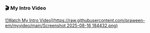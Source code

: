 ### 🎬 My Intro Video  
[![Watch My Intro Video](https://raw.githubusercontent.com/praween-em/myvideo/main/Screenshot 2025-08-16 184432.png)](https://praween-em.github.io/myvideo/)

